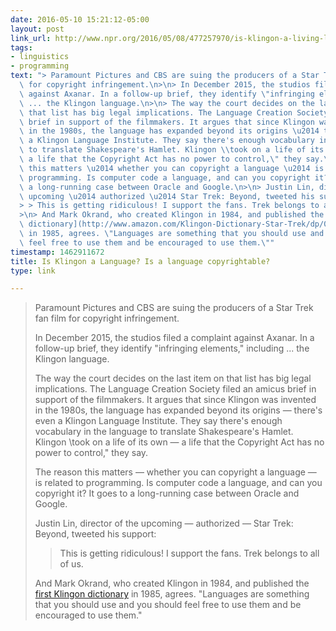 ```yaml
---
date: 2016-05-10 15:21:12-05:00
layout: post
link_url: http://www.npr.org/2016/05/08/477257970/is-klingon-a-living-language-thats-for-human-courts-to-decide
tags:
- linguistics
- programming
text: "> Paramount Pictures and CBS are suing the producers of a Star Trek fan film\
  \ for copyright infringement.\n>\n> In December 2015, the studios filed a complaint\
  \ against Axanar. In a follow-up brief, they identify \"infringing elements,\" including\
  \ ... the Klingon language.\n>\n> The way the court decides on the last item on\
  \ that list has big legal implications. The Language Creation Society filed an amicus\
  \ brief in support of the filmmakers. It argues that since Klingon was invented\
  \ in the 1980s, the language has expanded beyond its origins \u2014 there's even\
  \ a Klingon Language Institute. They say there's enough vocabulary in the language\
  \ to translate Shakespeare's Hamlet. Klingon \\took on a life of its own \u2014\
  \ a life that the Copyright Act has no power to control,\" they say.\n>\n> The reason\
  \ this matters \u2014 whether you can copyright a language \u2014 is related to\
  \ programming. Is computer code a language, and can you copyright it? It goes to\
  \ a long-running case between Oracle and Google.\n>\n> Justin Lin, director of the\
  \ upcoming \u2014 authorized \u2014 Star Trek: Beyond, tweeted his support:\n>\n\
  > > This is getting ridiculous! I support the fans. Trek belongs to all of us.\n\
  >\n> And Mark Okrand, who created Klingon in 1984, and published the [first Klingon\
  \ dictionary](http://www.amazon.com/Klingon-Dictionary-Star-Trek/dp/067174559X)\
  \ in 1985, agrees. \"Languages are something that you should use and you should\
  \ feel free to use them and be encouraged to use them.\""
timestamp: 1462911672
title: Is Klingon a Language? Is a language copyrightable?
type: link

---
```

> Paramount Pictures and CBS are suing the producers of a Star Trek fan film for copyright infringement.
>
> In December 2015, the studios filed a complaint against Axanar. In a follow-up brief, they identify "infringing elements," including ... the Klingon language.
>
> The way the court decides on the last item on that list has big legal implications. The Language Creation Society filed an amicus brief in support of the filmmakers. It argues that since Klingon was invented in the 1980s, the language has expanded beyond its origins — there's even a Klingon Language Institute. They say there's enough vocabulary in the language to translate Shakespeare's Hamlet. Klingon \took on a life of its own — a life that the Copyright Act has no power to control," they say.
>
> The reason this matters — whether you can copyright a language — is related to programming. Is computer code a language, and can you copyright it? It goes to a long-running case between Oracle and Google.
>
> Justin Lin, director of the upcoming — authorized — Star Trek: Beyond, tweeted his support:
>
> > This is getting ridiculous! I support the fans. Trek belongs to all of us.
>
> And Mark Okrand, who created Klingon in 1984, and published the [first Klingon dictionary](http://www.amazon.com/Klingon-Dictionary-Star-Trek/dp/067174559X) in 1985, agrees. "Languages are something that you should use and you should feel free to use them and be encouraged to use them."